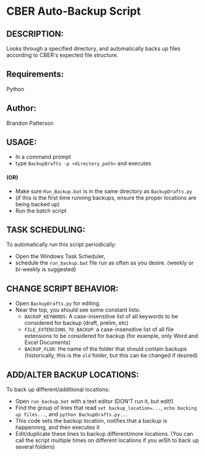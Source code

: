 # CBER Auto-Backup Script

## DESCRIPTION:
Looks through a specified directory,
and automatically backs up files according to CBER's expected file structure.

## Requirements:
Python

## Author:
Brandon Patterson

## USAGE:
- In a command prompt
- type `BackupDrafts -p <directory_path>` and executes

#### (OR)
- Make sure  `Run_Backup.bat` is in the same directory as `BackupDrafts.py`
- (if this is the first time running backups, ensure the proper locations are being backed up)
- Run the batch script


## TASK SCHEDULING:
To automatically run this script periodically:
- Open the Windows Task Scheduler,
- schedule the `run_backup.bat` file run as often as you desire. (weekly or bi-weekly is suggested)

## CHANGE SCRIPT BEHAVIOR:
- Open `BackupDrafts.py` for editing.
- Near the top, you should see some constant lists:
  - `BACKUP_KEYWORDS`: A case-insensitive list of all keywords to be considered for backup (draft, prelim, etc)
  - `FILE_EXTENSIONS_TO_BACKUP`: a case-insensitive list of all file extensions to be considered for backup (for example, only Word and Excel Documents)
  - `BACKUP_FLDR`: the name of the folder that should contain backups (historically, this is the `old` folder, but this can be changed if desired)

## ADD/ALTER BACKUP LOCATIONS:
To back up different/additional locations:
- Open `run_backup.bat` with a text editor (DON'T run it, but edit!)
- Find the group of lines that read `set backup_location=...`, `echo backing up files...`, and `python BackupDrafts.py...`
- This code sets the backup location, notifies that a backup is happenning, and then executes it
- Edit/duplicate these lines to backup different/more locations.
(You can call the script multiple times on different locations if you wiSh to back up several folders)
